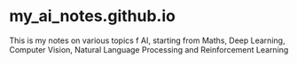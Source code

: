 # my_ai_notes.github.io
This is my notes on various topics f AI, starting from Maths, Deep Learning, Computer Vision, Natural Language Processing and Reinforcement Learning
